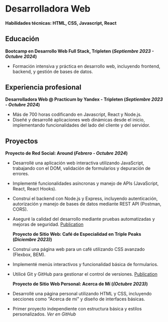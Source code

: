 # Desarrolladora Web
#### Habilidades técnicas: HTML, CSS, Javascript, React

## Educación
**Bootcamp en Desarrollo Web Full Stack, Tripleten (_Septiembre 2023 - Octubre 2024_)** 
- Formación intensiva y práctica en desarrollo web, incluyendo frontend, backend, y gestión de bases de datos.

## Experiencia profesional
**Desarrolladora Web @ Practicum by Yandex - Tripleten (_Septiembre 2023 - Octubre 2024_)**
- Más de 700 horas codificando en Javascript, React y Node.js.
- Diseñé y desarrollé aplicaciones web dinámicas desde el inicio, implementando funcionalidades del lado del cliente y del servidor.

## Proyectos
**Proyecto de Red Social: Around (_Febrero - Octubre 2024_)**
- Desarrollé una aplicación web interactiva utilizando JavaScript, trabajando con el DOM, validación de formularios y depuración de errores.
- Implementé funcionalidades asíncronas y manejo de APIs (JavaScript, React, React Hooks).
- Construí el backend con Node.js y Express, incluyendo autenticación, autorización y manejo de bases de datos mediante REST API (Postman, CORS).
- Aseguré la calidad del desarrollo mediante pruebas automatizadas y mejoras de seguridad.
      [Publication](https://github.com/solgagou/web_project_api_full.git) 

  **Proyecto de Sitio Web: Café de Especialidad en Triple Peaks (_Diciembre 2023)_)**
- Construí una página web para un café utilizando CSS avanzado (Flexbox, BEM).
- Implementé menús interactivos y funcionalidad básica de formularios.
- Utilicé Git y GitHub para gestionar el control de versiones.
        [Publication](https://github.com/solgagou/web_project_coffeeshop.git)

   **Proyecto de Sitio Web Personal: Acerca de Mí (_(Octubre 2023)_)**
- Desarrollé una página personal utilizando HTML y CSS, incluyendo secciones como "Acerca de mí" y diseño de interfaces básicas.
- Primer proyecto independiente con estructura básica y estilos personalizados.
        _Ver en GitHub_

